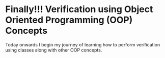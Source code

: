 # Finally!!! Verification using Object Oriented Programming (OOP) Concepts
Today onwards I begin my journey of learning how to perform verification using classes along with other OOP concepts.